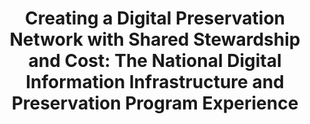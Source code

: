 ---
abstract: null
creators:
- Molly Johnson
date: null
document_url: https://services.phaidra.univie.ac.at/api/object/o:294474/download
grand_parent: iPRES
institutions: []
keywords:
- beijing
landing_page_url: https://phaidra.univie.ac.at/o:294474
language: eng
layout: publication
license: CC BY-SA 3.0 AT
notes_url: null
parent: iPRES 2007
publication_type: presentation
size: 237384
slides_url: null
source_name: iPRES
stream_url: null
title: 'Creating a Digital Preservation Network with Shared Stewardship and Cost:
  The National Digital Information Infrastructure and Preservation Program Experience'
year: 2007
---